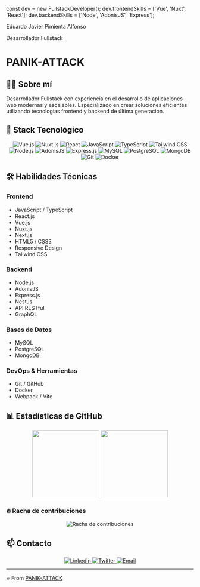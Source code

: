 <?xml version="1.0" encoding="UTF-8"?>
  <!-- Fondo con degradado -->
  <defs>
    <linearGradient id="bg-gradient" x1="0%" y1="0%" x2="100%" y2="100%">
      <stop offset="0%" style="stop-color:#3a1c71;stop-opacity:1" />
      <stop offset="50%" style="stop-color:#d76d77;stop-opacity:1" />
      <stop offset="100%" style="stop-color:#ffaf7b;stop-opacity:1" />
    </linearGradient>
  </defs>
  
  <!-- Fondo del banner -->
  <rect width="800" height="200" fill="url(#bg-gradient)" rx="10" ry="10" />
  
  <!-- Círculos decorativos -->
  <circle cx="50" cy="50" r="20" fill="#ffffff" fill-opacity="0.1" />
  <circle cx="750" cy="150" r="30" fill="#ffffff" fill-opacity="0.1" />
  <circle cx="200" cy="180" r="15" fill="#ffffff" fill-opacity="0.1" />
  <circle cx="600" cy="30" r="25" fill="#ffffff" fill-opacity="0.1" />
  
  <!-- Líneas de código decorativas -->
  <text x="50" y="40" fill="#ffffff" fill-opacity="0.4" font-family="monospace" font-size="12">const dev = new FullstackDeveloper();</text>
  <text x="50" y="60" fill="#ffffff" fill-opacity="0.4" font-family="monospace" font-size="12">dev.frontendSkills = ['Vue', 'Nuxt', 'React'];</text>
  <text x="50" y="80" fill="#ffffff" fill-opacity="0.4" font-family="monospace" font-size="12">dev.backendSkills = ['Node', 'AdonisJS', 'Express'];</text>
  
  <!-- Título principal -->
  <text x="400" y="120" fill="#ffffff" font-family="Arial, sans-serif" font-size="40" font-weight="bold" text-anchor="middle">Eduardo Javier Pimienta Alfonso</text>
  
  <!-- Subtítulo -->
  <text x="400" y="155" fill="#ffffff" font-family="Arial, sans-serif" font-size="20" text-anchor="middle">Desarrollador Fullstack</text>
</svg>

# PANIK-ATTACK

## 👨‍💻 Sobre mí
Desarrollador Fullstack con experiencia en el desarrollo de aplicaciones web modernas y escalables. Especializado en crear soluciones eficientes utilizando tecnologías frontend y backend de última generación.

## 🔧 Stack Tecnológico

<div align="center">
  <!-- Frontend -->
  <img src="https://img.shields.io/badge/Vue.js-4FC08D?style=for-the-badge&logo=vue.js&logoColor=white" alt="Vue.js" />
  <img src="https://img.shields.io/badge/Nuxt.js-00DC82?style=for-the-badge&logo=nuxt.js&logoColor=white" alt="Nuxt.js" />
  <img src="https://img.shields.io/badge/React-61DAFB?style=for-the-badge&logo=react&logoColor=black" alt="React" />
  <img src="https://img.shields.io/badge/JavaScript-F7DF1E?style=for-the-badge&logo=javascript&logoColor=black" alt="JavaScript" />
  <img src="https://img.shields.io/badge/TypeScript-3178C6?style=for-the-badge&logo=typescript&logoColor=white" alt="TypeScript" />
  <img src="https://img.shields.io/badge/Tailwind_CSS-38B2AC?style=for-the-badge&logo=tailwind-css&logoColor=white" alt="Tailwind CSS" />
  
  <!-- Backend -->
  <img src="https://img.shields.io/badge/Node.js-339933?style=for-the-badge&logo=node.js&logoColor=white" alt="Node.js" />
  <img src="https://img.shields.io/badge/AdonisJS-5A45FF?style=for-the-badge&logo=adonisjs&logoColor=white" alt="AdonisJS" />
  <img src="https://img.shields.io/badge/Express-000000?style=for-the-badge&logo=express&logoColor=white" alt="Express.js" />
  
  <!-- Bases de datos -->
  <img src="https://img.shields.io/badge/MySQL-4479A1?style=for-the-badge&logo=mysql&logoColor=white" alt="MySQL" />
  <img src="https://img.shields.io/badge/PostgreSQL-336791?style=for-the-badge&logo=postgresql&logoColor=white" alt="PostgreSQL" />
  <img src="https://img.shields.io/badge/MongoDB-47A248?style=for-the-badge&logo=mongodb&logoColor=white" alt="MongoDB" />
  
  <!-- DevOps -->
  <img src="https://img.shields.io/badge/Git-F05032?style=for-the-badge&logo=git&logoColor=white" alt="Git" />
  <img src="https://img.shields.io/badge/Docker-2496ED?style=for-the-badge&logo=docker&logoColor=white" alt="Docker" />
</div>

## 🛠️ Habilidades Técnicas

### Frontend
- JavaScript / TypeScript
- React.js
- Vue.js
- Nuxt.js
- Next.js
- HTML5 / CSS3
- Responsive Design
- Tailwind CSS

### Backend
- Node.js
- AdonisJS
- Express.js
- NestJs
- API RESTful
- GraphQL

### Bases de Datos
- MySQL
- PostgreSQL
- MongoDB

### DevOps & Herramientas
- Git / GitHub
- Docker
- Webpack / Vite

## 📊 Estadísticas de GitHub

<div align="center">
  <img height="180em" src="https://github-readme-stats.vercel.app/api?username=PANIK-ATTACK&show_icons=true&theme=radical&include_all_commits=true&count_private=true"/>
  <img height="180em" src="https://github-readme-stats.vercel.app/api/top-langs/?username=PANIK-ATTACK&layout=compact&langs_count=7&theme=radical"/>
</div>

### 🔥 Racha de contribuciones
<div align="center">
  <img src="https://github-readme-streak-stats.herokuapp.com/?user=PANIK-ATTACK&theme=radical" alt="Racha de contribuciones" />
</div>

## 📫 Contacto
<div align="center">
  <a href="https://linkedin.com/in/tu-perfil">
    <img src="https://img.shields.io/badge/LinkedIn-0077B5?style=for-the-badge&logo=linkedin&logoColor=white" alt="LinkedIn" />
  </a>
  <a href="https://twitter.com/tu-usuario">
    <img src="https://img.shields.io/badge/Twitter-1DA1F2?style=for-the-badge&logo=twitter&logoColor=white" alt="Twitter" />
  </a>
  <a href="mailto:tu-email@ejemplo.com">
    <img src="https://img.shields.io/badge/Email-D14836?style=for-the-badge&logo=gmail&logoColor=white" alt="Email" />
  </a>
</div>

---
⭐️ From [PANIK-ATTACK](https://github.com/PANIK-ATTACK)
